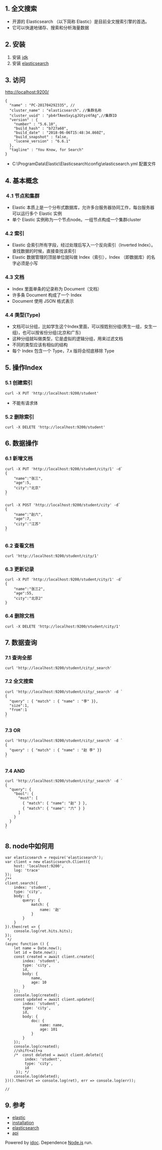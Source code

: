 ## 1\. 全文搜索

-   开源的 Elasticsearch （以下简称 Elastic）是目前全文搜索引擎的首选。
-   它可以快速地储存、搜索和分析海量数据

## 2\. 安装

1.  安装 [jdk](http://www.oracle.com/technetwork/java/javase/downloads/jdk8-downloads-2133151.html)
2.  安装 [elasticsearch](https://www.elastic.co/downloads/elasticsearch)

## 3\. 访问

[http://localhost:9200/](http://localhost:9200/)

```
{
  "name" : "PC-201704292335", //
  "cluster_name" : "elasticsearch"，//集群名称
  "cluster_uuid" : "pb4rTAeoSxyLgJGtyz4fAg",//集群ID
  "version" : {
    "number" : "5.6.10",
    "build_hash" : "b727a60",
    "build_date" : "2018-06-06T15:48:34.860Z",
    "build_snapshot" : false,
    "lucene_version" : "6.6.1"
  },
  "tagline" : "You Know, for Search"
}

```

-   C:\\ProgramData\\Elastic\\Elasticsearch\\config\\elasticsearch.yml 配置文件

## 4\. 基本概念

### ４.1 节点和集群

-   Elastic 本质上是一个分布式数据库，允许多台服务器协同工作，每台服务器可以运行多个 Elastic 实例
-   单个 Elastic 实例称为一个节点node。一组节点构成一个集群cluster

### 4.2 索引

-   Elastic 会索引所有字段，经过处理后写入一个反向索引（Inverted Index）。查找数据的时候，直接查找该索引
-   Elastic 数据管理的顶层单位就叫做 Index（索引），Index （即数据库）的名字必须是小写

### 4.3 文档

-   Index 里面单条的记录称为 Document（文档）
-   许多条 Document 构成了一个 Index
-   Document 使用 JSON 格式表示

### 4.4 类型(Type)

-   文档可以分组，比如学生这个Index里面，可以按姓别分组(男生一组，女生一组)，也可以按省份分组(北京和广东)
-   这种分组就叫做类型，它是虚拟的逻辑分组，用来过滤文档
-   不同的类型应该有相似的结构
-   每个 Index 包含一个 Type，7.x 版将会彻底移除 Type

## 5\. 操作Index

### 5.1 创建索引

```
curl -X PUT 'http://localhost:9200/student'

```

-   不能有请求体

### 5.2 删除索引

```
curl -X DELETE 'http://localhost:9200/student'

```

## 6\. 数据操作

### 6.1 新增文档

```
curl -X PUT 'http://localhost:9200/student/city/1' -d`
{
    "name":"张三",
    "age":5,
    "city":"北京"
}
`

```

```
curl -X POST 'http://localhost:9200/student/city' -d`
{
    "name":"赵六",
    "age":7,
    "city":"江苏"
}
`

```

### 6.2 查看文档

```
curl 'http://localhost:9200/student/city/1'

```

### 6.3 更新记录

```
curl -X PUT 'http://localhost:9200/student/city/1' -d`
{
    "name":"张三2",
    "age":55,
    "city":"北京2"
}

```

### 6.4 删除文档

```
curl -X DELETE 'http://localhost:9200/student/city/1'

```

## 7\. 数据查询

### 7.1 查询全部

```
curl 'http://localhost:9200/student/city/_search'

```

### 7.2 全文搜索

```
curl 'http://localhost:9200/student/city/_search' -d `
{
  "query" : { "match" : { "name" : "李" }},
  "size":1,
  "from":1
}
`

```

### 7.3 OR

```
curl 'http://localhost:9200/student/city/_search' -d `
{
  "query" : { "match" : { "name" : "赵 李" }}
}
`

```

### 7.4 AND

```
curl 'http://localhost:9200/student/city/_search' -d `
{
  "query": {
    "bool": {
      "must": [
        { "match": { "name": "赵" } },
        { "match": { "name": "六" } }
      ]
    }
  }
}
`

```

## 8\. node中如何用

```
var elasticsearch = require('elasticsearch');
var client = new elasticsearch.Client({
    host: 'localhost:9200',
    log: 'trace'
});
/**
client.search({
    index: 'student',
    type: 'city',
    body: {
        query: {
            match: {
                name: '赵'
            }
        }
    }
}).then(ret => {
    console.log(ret.hits.hits);
});
 */
(async function () {
    let name = Date.now();
    let id = Date.now();
    const created = await client.create({
        index: 'student',
        type: 'city',
        id,
        body: {
            name,
            age: 10
        }
    });
    console.log(created);
    const updated = await client.update({
        index: 'student',
        type: 'city',
        id,
        body: {
            doc: {
                name: name,
                age: 101
            }
        }
    });
    console.log(created);
    //shift+alt+a
    /*  const deleted = await client.delete({
         index: 'student',
         type: 'city',
         id
     }); */
    console.log(deleted);
})().then(ret => console.log(ret), err => console.log(err));

// 

```

## 9\. 参考

-   [elastic](https://www.elastic.co/cn/)
-   [installation](https://www.elastic.co/downloads/elasticsearch)
-   [elasticsearch](https://github.com/elastic/elasticsearch-js)
-   [api](https://www.elastic.co/guide/en/elasticsearch/client/javascript-api/current/api-reference.html#api-delete)

Powered by [idoc](https://github.com/jaywcjlove/idoc). Dependence [Node.js](https://nodejs.org) run.